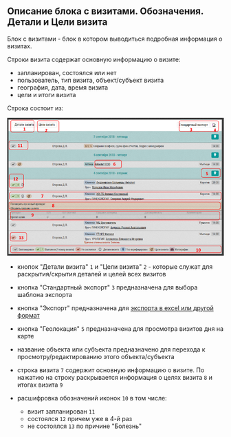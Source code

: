 ## Описание блока с визитами. Обозначения. Детали и Цели визита

Блок с визитами - блок в котором выводиться подробная информация о визитах.

Строки визита содержат основную информацию о визите:

- запланирован, состоялся или нет
- пользователь, тип визита, объект/субъект визита
- география, дата, время визита
- цели и итоги визита

Строка состоит из:

![](../images/reports-visits-visit.png)

- кнопок "Детали визита" `1`  и "Цели визита" `2` - которые служат для раскрытия/скрытия деталей и целей всех визитов
- кнопка "Стандартный экспорт" `3` предназначена для выбора шаблона экспорта
- кнопка "Экспорт" предназначена для [экспорта в excel или другой формат](reports-visits-export.html)
- кнопка "Геолокация" `5` предназначена для просмотра визитов дня на карте
- название объекта или субъекта предназначено для перехода к просмотру/редактированию этого объекта/субъекта
- строка визита `7` содержит основную информацию о визите. 
По нажатию на строку раскрывается информация о целях визита `8` и итогах визита `9`
- расшифровка обозначений иконок `10` в том числе:

   - визит запланирован `11`
   - состоялся `12` причем уже в 4-й раз
   - не состоялся `13` по причине "Болезнь" 
